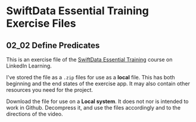 # SwiftData Essential Training Exercise Files
## 02_02 Define Predicates
This is an exercise file of the [SwiftData Essential Training](https://www.linkedin.com/learning/swiftdata-essential-training/persistence-in-swiftui-apps) course on LinkedIn Learning. 

I've stored the file as a `.zip` files for use as a **local** file. This has both beginning and the end states of the exercise app. It may also contain other resources you need for the project. 

Download the file for use on a **Local system**. It does not nor is intended to work in Github.  Decompress it, and use the files accordingly and to the directions of the video. 
 
